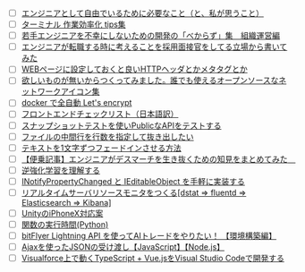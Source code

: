 - [ ] [エンジニアとして自由でいるために必要なこと（と、私が思うこと）](http://qiita.com/MasahiroSato/items/bf1a0f69e6ecc6a04f8a?utm_campaign=popular_items&utm_medium=referral&utm_source=popular_items) 
- [ ] [ターミナル 作業効率化 tips集](http://qiita.com/shizuma/items/86470203ac8ea6b4d53f?utm_campaign=popular_items&utm_medium=referral&utm_source=popular_items) 
- [ ] [若手エンジニアを不幸にしないための開発の「べからず」集　組織運営編](http://qiita.com/nonbiri15/items/d6f06e9b53be343c0b61?utm_campaign=popular_items&utm_medium=referral&utm_source=popular_items) 
- [ ] [エンジニアが転職する時に考えることを採用面接官をしてる立場から書いてみた](http://qiita.com/newta/items/9620056bb991f4b0f03d?utm_campaign=popular_items&utm_medium=referral&utm_source=popular_items) 
- [ ] [WEBページに設定しておくと良いHTTPヘッダとかメタタグとか](http://qiita.com/nightyknite/items/1b8070d1e31083ee79ee?utm_campaign=popular_items&utm_medium=referral&utm_source=popular_items) 
- [ ] [欲しいものが無いからつくってみました。誰でも使えるオープンソースなネットワークアイコン集](http://qiita.com/tamura__246/items/554cfa151ec999aa9eac?utm_campaign=popular_items&utm_medium=referral&utm_source=popular_items) 
- [ ] [docker で全自動 Let's encrypt](http://qiita.com/kuboon/items/f424b84c718619460c6f?utm_campaign=popular_items&utm_medium=referral&utm_source=popular_items) 
- [ ] [フロントエンドチェックリスト（日本語訳）](http://qiita.com/miya0001/items/8fff46c201bf9eaeba4a?utm_campaign=popular_items&utm_medium=referral&utm_source=popular_items) 
- [ ] [スナップショットテストを使いPublicなAPIをテストする](http://qiita.com/akameco/items/388875f61b407c1d6d34?utm_campaign=popular_items&utm_medium=referral&utm_source=popular_items) 
- [ ] [ファイルの中間行を行数を指定して抜き出したい](http://qiita.com/neko_the_shadow/items/68ef9e7766001a221701?utm_campaign=popular_items&utm_medium=referral&utm_source=popular_items) 
- [ ] [テキストを1文字ずつフェードインさせる方法](http://qiita.com/The_Shimon/items/7ff63e61646888c8dcf3?utm_campaign=popular_items&utm_medium=referral&utm_source=popular_items) 
- [ ] [【便乗記事】エンジニアがデスマーチを生き抜くための知見をまとめてみた　](http://qiita.com/0w0/items/c6a47c9da3b37c99b0dd?utm_campaign=popular_items&utm_medium=referral&utm_source=popular_items) 
- [ ] [逆強化学習を理解する](http://qiita.com/neka-nat@github/items/aaab6184aea7d285b103?utm_campaign=popular_items&utm_medium=referral&utm_source=popular_items) 
- [ ] [INotifyPropertyChanged と IEditableObject を手軽に実装する](http://qiita.com/Zuishin/items/ed435cd39ef3cfee709d?utm_campaign=popular_items&utm_medium=referral&utm_source=popular_items) 
- [ ] [リアルタイムサーバリソースモニタをつくる[dstat => fluentd => Elasticsearch => Kibana]](http://qiita.com/ymtszw/items/debbc6d6063c85531fd1?utm_campaign=popular_items&utm_medium=referral&utm_source=popular_items) 
- [ ] [UnityのiPhoneX対応案](http://qiita.com/tkyaji/items/8cdc0a4324d4e89633e8?utm_campaign=popular_items&utm_medium=referral&utm_source=popular_items) 
- [ ] [関数の実行時間(Python)](http://qiita.com/urakarin/items/2637f56d82db34370ddb?utm_campaign=popular_items&utm_medium=referral&utm_source=popular_items) 
- [ ] [bitFlyer Lightning API を使ってAIトレードをやりたい！ 【環境構築編】](http://qiita.com/Ryo87/items/503ae599854ddc288993?utm_campaign=popular_items&utm_medium=referral&utm_source=popular_items) 
- [ ] [Ajaxを使ったJSONの受け渡し【JavaScript】【Node.js】](http://qiita.com/Kurowasi/items/a66a8bb8e429c812fb23?utm_campaign=popular_items&utm_medium=referral&utm_source=popular_items) 
- [ ] [Visualforce上で動くTypeScript + Vue.jsをVisual Studio Codeで開発する](http://qiita.com/kenichi_odo/items/8fc18e6020a2e35318ea?utm_campaign=popular_items&utm_medium=referral&utm_source=popular_items) 
